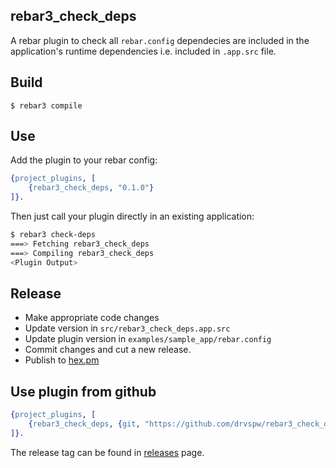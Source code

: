 ## rebar3_check_deps
A rebar plugin to check all `rebar.config` dependecies are included in the application's runtime dependencies i.e. included in `.app.src` file.


## Build
```
$ rebar3 compile
```

## Use
Add the plugin to your rebar config:
```erlang
{project_plugins, [
	{rebar3_check_deps, "0.1.0"}
]}.
```

Then just call your plugin directly in an existing application:
```bash
$ rebar3 check-deps
===> Fetching rebar3_check_deps
===> Compiling rebar3_check_deps
<Plugin Output>
```
## Release
- Make appropriate code changes
- Update version in `src/rebar3_check_deps.app.src`
- Update plugin version in `examples/sample_app/rebar.config`
- Commit changes and cut a new release.
- Publish to [hex.pm](https://hex.pm)

## Use plugin from github
```erlang
{project_plugins, [
	{rebar3_check_deps, {git, "https://github.com/drvspw/rebar3_check_deps.git", {tag, "<release tag>"}}}
]}.
```
The release tag can be found in [releases](https://github.com/drvspw/rebar3_check_deps/releases) page.
